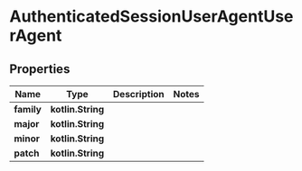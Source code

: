 
# AuthenticatedSessionUserAgentUserAgent

## Properties
Name | Type | Description | Notes
------------ | ------------- | ------------- | -------------
**family** | **kotlin.String** |  | 
**major** | **kotlin.String** |  | 
**minor** | **kotlin.String** |  | 
**patch** | **kotlin.String** |  | 



